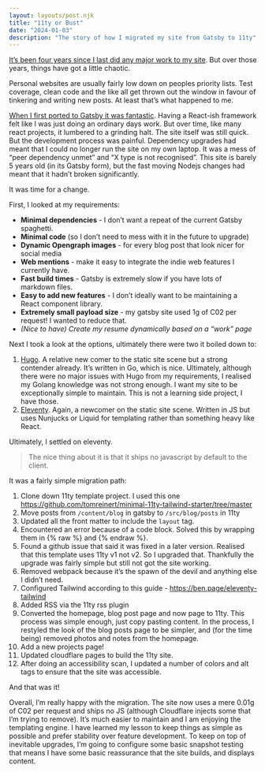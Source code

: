 ```yaml
---
layout: layouts/post.njk
title: "11ty or Bust"
date: "2024-01-03"
description: "The story of how I migrated my site from Gatsby to 11ty"
---
```


[It’s been four years since I last did any major work to my site](https://joshghent.com/gatsby-or-bust/). But over those years, things have got a little chaotic.

Personal websites are usually fairly low down on peoples priority lists. Test coverage, clean code and the like all get thrown out the window in favour of tinkering and writing new posts. At least that’s what happened to me.

[When I first ported to Gatsby it was fantastic](https://joshghent.com/redesign/). Having a React-ish framework felt like I was just doing an ordinary days work. But over time, like many react projects, it lumbered to a grinding halt.
The site itself was still quick. But the development process was painful. Dependency upgrades had meant that I could no longer run the site on my own laptop. It was a mess of “peer dependency unmet” and “X type is not recognised”. This site is barely 5 years old (in its Gatsby form), but the fast moving Nodejs changes had meant that it hadn’t broken significantly.

It was time for a change.

First, I looked at my requirements:

- **Minimal dependencies** - I don’t want a repeat of the current Gatsby spaghetti.
- **Minimal code** (so I don’t need to mess with it in the future to upgrade)
- **Dynamic Opengraph images** - for every blog post that look nicer for social media
- **Web mentions** - make it easy to integrate the indie web features I currently have.
- **Fast build times** - Gatsby is extremely slow if you have lots of markdown files.
- **Easy to add new features** - I don’t ideally want to be maintaining a React component library.
- **Extremely small payload size** - my gatsby site used 1g of C02 per request! I wanted to reduce that.
- _(Nice to have) Create my resume dynamically based on a “work” page_

Next I took a look at the options, ultimately there were two it boiled down to:

1. [Hugo](https://gohugo.io/). A relative new comer to the static site scene but a strong contender already. It’s written in Go, which is nice. Ultimately, although there were no major issues with Hugo from my requirements, I realised my Golang knowledge was not strong enough. I want my site to be exceptionally simple to maintain. This is not a learning side project, I have those.
2. [Eleventy](https://www.11ty.dev/). Again, a newcomer on the static site scene. Written in JS but uses Nunjucks or Liquid for templating rather than something heavy like React.

Ultimately, I settled on eleventy.

> The nice thing about it is that it ships no javascript by default to the client.

It was a fairly simple migration path:

1. Clone down 11ty template project. I used this one https://github.com/tomreinert/minimal-11ty-tailwind-starter/tree/master
2. Move posts from `/content/blog` in gatsby to `/src/blog/posts` in 11ty
3. Updated all the front matter to include the `layout` tag.
4. Encountered an error because of a code block. Solved this by wrapping them in {% raw %} and {% endraw %}.
5. Found a github issue that said it was fixed in a later version. Realised that this template uses 11ty v1 not v2. So I upgraded that. Thankfully the upgrade was fairly simple but still not got the site working.
6. Removed webpack because it’s the spawn of the devil and anything else I didn’t need.
7. Configured Tailwind according to this guide - https://ben.page/eleventy-tailwind
8. Added RSS via the 11ty rss plugin
9. Converted the homepage, blog post page and now page to 11ty. This process was simple enough, just copy pasting content. In the process, I restyled the look of the blog posts page to be simpler, and (for the time being) removed photos and notes from the homepage.
10. Add a new projects page!
11. Updated cloudflare pages to build the 11ty site.
12. After doing an accessibility scan, I updated a number of colors and alt tags to ensure that the site was accessible.

And that was it!

Overall, I’m really happy with the migration. The site now uses a mere 0.01g of C02 per request and ships no JS (although Cloudflare injects some that I’m trying to remove). It’s much easier to maintain and I am enjoying the templating engine.
I have learned my lesson to keep things as simple as possible and prefer stability over feature development.
To keep on top of inevitable upgrades, I’m going to configure some basic snapshot testing that means I have some basic reassurance that the site builds, and displays content.
